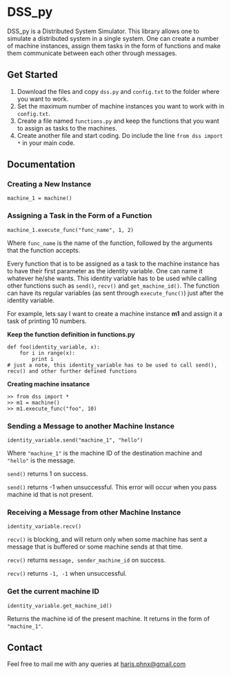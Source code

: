 # DSS_py

DSS_py is a Distributed System Simulator. This library allows one to simulate a distributed system in a single system. One can create a number of machine instances, assign them tasks in the form of functions and make them communicate between each other through messages.

## Get Started

1. Download the files and copy `dss.py` and `config.txt` to the folder where you want to work.
2. Set the maximum number of machine instances you want to work with in `config.txt`.
3. Create a file named `functions.py` and keep the functions that you want to assign as tasks to the machines.
4. Create another file and start coding. Do include the line `from dss import *` in your main code.

## Documentation

### Creating a New Instance

`machine_1 = machine()`

### Assigning a Task in the Form of a Function

`machine_1.execute_func("func_name", 1, 2)`

Where `func_name` is the name of the function, followed by the arguments that the function accepts.

Every function that is to be assigned as a task to the machine instance has to have their first parameter as the identity variable. One can name it whatever he/she wants. This identity variable has to be used while calling other functions such as `send()`, `recv()` and `get_machine_id()`. The function can have its regular variables (as sent through `execute_func()`) just after the identity variable.

For example, lets say I want to create a machine instance **m1** and assign it a task of printing 10 numbers.

**Keep the function definition in functions.py**

```
def foo(identity_variable, x):
    for i in range(x):
        print i
# just a note, this identity_variable has to be used to call send(), recv() and other further defined functions
```

**Creating machine insatance**

```
>> from dss import *
>> m1 = machine()
>> m1.execute_func("foo", 10)
``` 

### Sending a Message to another Machine Instance

`identity_variable.send("machine_1", "hello")`

Where `"machine_1"` is the machine ID of the destination machine and `"hello"` is the message.

`send()` returns 1 on success.

`send()` returns -1 when unsuccessful. This error will occur when you pass machine id that is not present.

### Receiving a Message from other Machine Instance

`identity_variable.recv()`

`recv()` is blocking, and will return only when some machine has sent a message that is buffered or some machine sends at that time.

`recv()` returns `message, sender_machine_id` on success.

`recv()` returns `-1, -1` when unsuccessful.

### Get the current machine ID

`identity_variable.get_machine_id()`

Returns the machine id of the present machine. It returns in the form of `"machine_1"`.

## Contact

Feel free to mail me with any queries at haris.phnx@gmail.com
